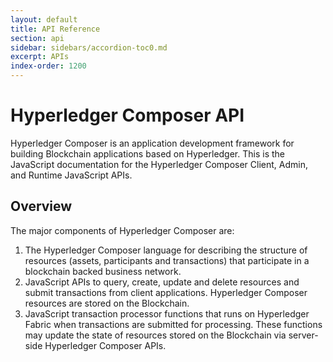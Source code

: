 ```yaml
---
layout: default
title: API Reference
section: api
sidebar: sidebars/accordion-toc0.md
excerpt: APIs
index-order: 1200
---
```


# Hyperledger Composer API
Hyperledger Composer  is an application development framework for building Blockchain applications based on Hyperledger. This is the JavaScript documentation for the Hyperledger Composer Client, Admin, and Runtime JavaScript APIs.


## Overview
The major components of Hyperledger Composer are:

1. The Hyperledger Composer language for describing the structure of resources (assets, participants
and transactions) that participate in a blockchain backed business network.
2. JavaScript APIs to query, create, update and delete resources and submit transactions
 from client applications. Hyperledger Composer resources are stored on the Blockchain.
3. JavaScript transaction processor functions that runs on Hyperledger Fabric when transactions are
submitted for processing. These functions may update the state of resources
stored on the Blockchain via server-side Hyperledger Composer APIs.